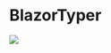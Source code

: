 # BlazorTyper
 
<img src="https://github.com/Chlorine-trifluoride/Auto-CS/raw/master/Media/demoimage.png"/>